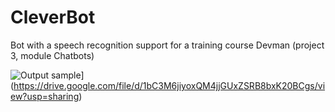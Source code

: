# CleverBot
Bot with a speech recognition support for a  training course Devman (project 3, module Chatbots)

![Output sample](https://drive.google.com/file/d/1bC3M6jiyoxQM4jjGUxZSRB8bxK20BCgs/view?usp=sharing)](https://drive.google.com/file/d/1bC3M6jiyoxQM4jjGUxZSRB8bxK20BCgs/view?usp=sharing)
